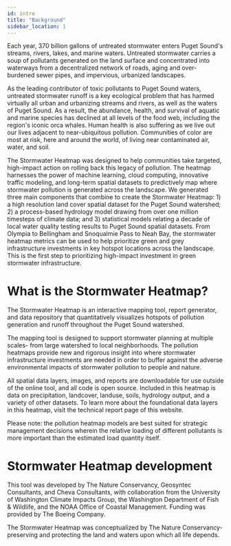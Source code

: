 ```yaml
---
id: intro
title: "Background"
sidebar_location: 1
---
```


Each year, 370 billion gallons of untreated stormwater enters Puget Sound's streams, rivers, lakes, and marine waters. Untreated stormwater carries a soup of pollutants generated on the land surface and concentrated into waterways from a decentralized network of roads, aging and over-burdened sewer pipes, and impervious, urbanized landscapes. 

As the leading contributor of toxic pollutants to Puget Sound waters, untreated stormwater runoff is a key ecological problem that has harmed virtually all urban and urbanizing streams and rivers, as well as the waters of Puget Sound.  As a result, the abundance, health, and survival of aquatic and marine species has declined at all levels of the food web, including the region's iconic orca whales. Human health is also suffering as we live out our lives adjacent to near-ubiquitous pollution.  Communities of color are most at risk, here and around the world, of living near contaminated air, water, and soil.

The Stormwater Heatmap was designed to help communities take targeted, high-impact action on rolling back this legacy of pollution.  The heatmap harnesses the power of machine learning, cloud computing, innovative traffic modeling, and long-term spatial datasets to predictively map where stormwater pollution is generated across the landscape. We generated three main components that combine to create the Stormwater Heatmap: 1) a high resolution land cover spatial dataset for the Puget Sound watershed; 2) a process-based hydrology model drawing from over one million timesteps of climate data; and 3) statistical models relating a decade of local water quality testing results to Puget Sound spatial datasets. From Olympia to Bellingham and Snoqualmie Pass to Neah Bay, the stormwater heatmap metrics can be used to help prioritize green and grey infrastructure investments in key hotspot locations across the landscape. This is the first step to prioritizing high-impact investment in green stormwater infrastructure. 

# What is the Stormwater Heatmap?
The Stormwater Heatmap is an interactive mapping tool, report generator, and data repository that quantitatively visualizes hotspots of pollution generation and runoff throughout the Puget Sound watershed.  

The mapping tool is designed to support stormwater planning at multiple scales- from large watershed to local neighborhoods.  The pollution heatmaps provide new and rigorous insight into where stormwater infrastructure investments are needed in order to buffer against the adverse environmental impacts of stormwater pollution to people and nature.

All spatial data layers, images, and reports are downloadable for use outside of the online tool, and all code is open source. Included in this heatmap is data on precipitation, landcover, landuse, soils, hydrology output, and a variety of other datasets. To learn more about the foundational data layers in this heatmap, visit the technical report page of this website.  

Please note: the pollution heatmap models are best suited for strategic management decisions wherein the relative loading of different pollutants is more important than the estimated load quantity itself.  

# Stormwater Heatmap development
This tool was developed by The Nature Conservancy, Geosyntec Consultants, and Cheva Consultants, with collaboration from the University of Washington Climate Impacts Group, the Washington Department of Fish & Wildlife, and the NOAA Office of Coastal Management. Funding was provided by The Boeing Company.

The Stormwater Heatmap was conceptualized by The Nature Conservancy- preserving and protecting the land and waters upon which all life depends.
